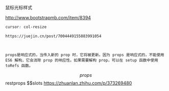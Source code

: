 鼠标光标样式

http://www.bootstrapmb.com/item/8394
```css
cursor: col-resize

```

```vue3
https://juejin.cn/post/7004449155883991054



props是响应式的，当传入新的 prop 时，它将被更新。因为 props 是响应式的，不能使用 ES6 解构，它会消除 prop 的响应性。如果需要解构 prop，可以在 setup 函数中使用 toRefs 函数。
```

$$props $$restprops $$slots
https://zhuanlan.zhihu.com/p/373269480
